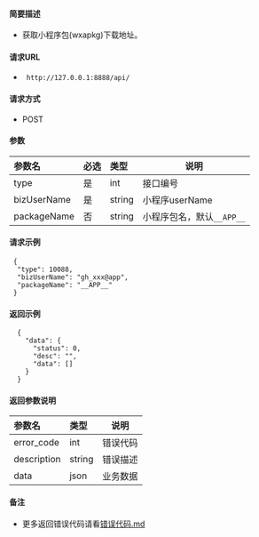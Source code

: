 
#### 简要描述

- 获取小程序包(wxapkg)下载地址。

#### 请求URL
- ` http://127.0.0.1:8888/api/`
  
#### 请求方式
- POST 

#### 参数

| 参数名         | 必选 | 类型     | 说明                |   
|:------------|:---|:-------|-------------------|   
| type        | 是  | int    | 接口编号              |   
| bizUserName | 是  | string | 小程序userName       |   
| packageName | 否  | string | 小程序包名，默认`__APP__` |   

#### 请求示例

```
 {
  "type": 10088,
  "bizUserName": "gh_xxx@app",
  "packageName": "__APP__"
 } 
```

#### 返回示例 

``` 
  {
    "data": {
      "status": 0,
      "desc": "",
      "data": []
    }
  }
```

#### 返回参数说明 

| 参数名         | 类型     | 说明   |   
|:------------|:-------|------|   
| error_code  | int    | 错误代码 |   
| description | string | 错误描述 |   
| data        | json   | 业务数据 |   

#### 备注 

- 更多返回错误代码请看[错误代码.md](../错误代码.md)








